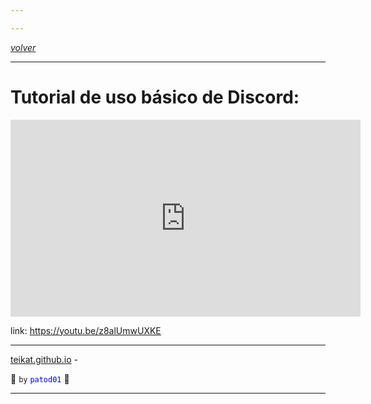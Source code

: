 ```yaml
---

---
```


<link rel="icon" href="../etc/icon.png">

[*volver*][teikat]

---

# Tutorial de uso básico de Discord:

<iframe width="560" height="315" src="https://www.youtube.com/embed/z8alUmwUXKE" frameborder="0" allow="accelerometer; autoplay; encrypted-media; gyroscope; picture-in-picture" allowfullscreen></iframe>

link: <https://youtu.be/z8alUmwUXKE>

---

[teikat.github.io][teikat] -

:ghost: `by` <span style="color: blue;">`patod01`</span> :ghost:

[teikat]: https://teikat.github.io

---
